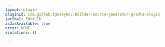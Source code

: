 ```yaml
---
layout: plugin
pluginId: com.gitlab.tguseynov.builder-source-generator-gradle-plugin
jarSha1: INVALID
isJarAvailable: true
error: NONE
violations: []

---
```

